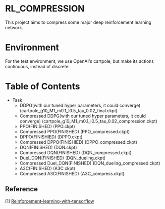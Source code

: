 # RL_COMPRESSION
This project aims to compress some major deep reinforcement learning network.
# Environment
For the test environment, we use OpenAI's cartpole, but make its actions continuous, instead of discrete.
# Table of Contents

* Task
  * DDPG(with our tuned hyper parameters, it could converge)
  (cartpole_g10_M1_m0.1_l0.5_tau_0.02_final.ckpt)
  * Compressed DDPG(with our tuned hyper parameters, it could converge)
  (cartpole_g10_M1_m0.1_l0.5_tau_0.02_compression.ckpt)
  * PPO(FINISHED)
  (PPO.ckpt)
  * Compressed PPO(FINISHED)
  (PPO_compressed.ckpt)
  * DPPO(FINISHIED)
  (DPPO.ckpt)
  * Compressed DPPO(FINISHIED)
  (DPPO_compressed.ckpt)
  * DQN(FINISHED)
  (DQN.ckpt)
  * Compressed DQN(FINISHED)
  (DQN_compressed.ckpt)
  * Duel_DQN(FINISHED)
  (DQN_dueling.ckpt)
  * Compressed Duel_DQN(FINISHED)
  (DQN_dueling_compressed.ckpt)
  * A3C(FINISHED)
   (A3C.ckpt)
  * Compressed A3C(FINISHED)
  (A3C_compress.ckpt)
 
 ## Reference

[1] [Reinforcement-learning-with-tensorflow](https://github.com/MorvanZhou/Reinforcement-learning-with-tensorflow)  

